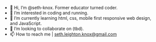 - 👋 Hi, I’m @seth-knox. Former educator turned coder.
- 👀 I’m interested in coding and running.
- 🌱 I’m currently learning html, css, mobile first responsive web design, and JavaScript.
- 💞️ I’m looking to collaborate on (tbd).
- 📫 How to reach me | seth.leighton.knox@gmail.com

<!---
seth-knox/seth-knox is a ✨ special ✨ repository because its `README.md` (this file) appears on your GitHub profile.
You can click the Preview link to take a look at your changes.
--->
